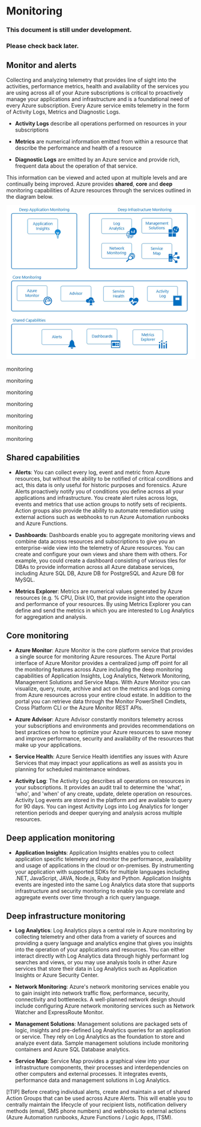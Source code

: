 Monitoring
==========

### This document is still under development. 

### Please check back later.

Monitor and alerts
------------------

Collecting and analyzing telemetry that provides line of sight into the
activities, performance metrics, health and availability of the services you are
using across all of your Azure subscriptions is critical to proactively manage
your applications and infrastructure and is a foundational need of every Azure
subscription. Every Azure service emits telemetry in the form of Activity Logs,
Metrics and Diagnostic Logs.

-   **Activity Logs** describe all operations performed on resources in your
    subscriptions

-   **Metrics** are numerical information emitted from within a resource that
    describe the performance and health of a resource

-   **Diagnostic Logs** are emitted by an Azure service and provide rich,
    frequent data about the operation of that service.

This information can be viewed and acted upon at multiple levels and are
continually being improved. Azure provides **shared**, **core** and **deep**
monitoring capabilities of Azure resources through the services outlined in the
diagram below.

![monitoring](media/c35e3a4bafc3e5998b5b340c1d439179.png)

monitoring

monitoring

monitoring

monitoring

monitoring

monitoring

monitoring

Shared capabilities
-------------------

-   **Alerts**: You can collect every log, event and metric from Azure
    resources, but without the ability to be notified of critical conditions and
    act, this data is only useful for historic purposes and forensics. Azure
    Alerts proactively notify you of conditions you define across all your
    applications and infrastructure. You create alert rules across logs, events
    and metrics that use action groups to notify sets of recipients. Action
    groups also provide the ability to automate remediation using external
    actions such as webhooks to run Azure Automation runbooks and Azure
    Functions.

-   **Dashboards**: Dashboards enable you to aggregate monitoring views and
    combine data across resources and subscriptions to give you an
    enterprise-wide view into the telemetry of Azure resources. You can create
    and configure your own views and share them with others. For example, you
    could create a dashboard consisting of various tiles for DBAs to provide
    information across all Azure database services, including Azure SQL DB,
    Azure DB for PostgreSQL and Azure DB for MySQL.

-   **Metrics Explorer**: Metrics are numerical values generated by Azure
    resources (e.g. % CPU, Disk I/O, that provide insight into the operation and
    performance of your resources. By using Metrics Explorer you can define and
    send the metrics in which you are interested to Log Analytics for
    aggregation and analysis.

Core monitoring
---------------

-   **Azure Monitor**: Azure Monitor is the core platform service that provides
    a single source for monitoring Azure resources. The Azure Portal interface
    of Azure Monitor provides a centralized jump off point for all the
    monitoring features across Azure including the deep monitoring capabilities
    of Application Insights, Log Analytics, Network Monitoring, Management
    Solutions and Service Maps. With Azure Monitor you can visualize, query,
    route, archive and act on the metrics and logs coming from Azure resources
    across your entire cloud estate. In addition to the portal you can retrieve
    data through the Monitor PowerShell Cmdlets, Cross Platform CLI or the Azure
    Monitor REST APIs.

-   **Azure Advisor**: Azure Advisor constantly monitors telemetry across your
    subscriptions and environments and provides recommendations on best
    practices on how to optimize your Azure resources to save money and improve
    performance, security and availability of the resources that make up your
    applications.

-   **Service Health**: Azure Service Health identifies any issues with Azure
    Services that may impact your applications as well as assists you in
    planning for scheduled maintenance windows.

-   **Activity Log**: The Activity Log describes all operations on resources in
    your subscriptions. It provides an audit trail to determine the 'what',
    'who', and 'when' of any create, update, delete operation on resources.
    Activity Log events are stored in the platform and are available to query
    for 90 days. You can ingest Activity Logs into Log Analytics for longer
    retention periods and deeper querying and analysis across multiple
    resources.

Deep application monitoring
---------------------------

-   **Application Insights**: Application Insights enables you to collect
    application specific telemetry and monitor the performance, availability and
    usage of applications in the cloud or on-premises. By instrumenting your
    application with supported SDKs for multiple languages including .NET,
    JavaScript, JAVA, Node.js, Ruby and Python. Application Insights events are
    ingested into the same Log Analytics data store that supports infrastructure
    and security monitoring to enable you to correlate and aggregate events over
    time through a rich query language.

Deep infrastructure monitoring
------------------------------

-   **Log Analytics**: Log Analytics plays a central role in Azure monitoring by
    collecting telemetry and other data from a variety of sources and providing
    a query language and analytics engine that gives you insights into the
    operation of your applications and resources. You can either interact
    directly with Log Analytics data through highly performant log searches and
    views, or you may use analysis tools in other Azure services that store
    their data in Log Analytics such as Application Insights or Azure Security
    Center.

-   **Network Monitoring**: Azure's network monitoring services enable you to
    gain insight into network traffic flow, performance, security, connectivity
    and bottlenecks. A well-planned network design should include configuring
    Azure network monitoring services such as Network Watcher and ExpressRoute
    Monitor.

-   **Management Solutions**: Management solutions are packaged sets of logic,
    insights and pre-defined Log Analytics queries for an application or
    service. They rely on Log Analytics as the foundation to store and analyze
    event data. Sample management solutions include monitoring containers and
    Azure SQL Database analytics.

-   **Service Map**: Service Map provides a graphical view into your
    infrastructure components, their processes and interdependencies on other
    computers and external processes. It integrates events, performance data and
    management solutions in Log Analytics.

[!TIP] Before creating individual alerts, create and maintain a set of shared
Action Groups that can be used across Azure Alerts. This will enable you to
centrally maintain the lifecycle of your recipient lists, notification delivery
methods (email, SMS phone numbers) and webhooks to external actions (Azure
Automation runbooks, Azure Functions / Logic Apps, ITSM).
